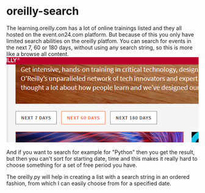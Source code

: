 # oreilly-search

The learning.oreilly.com has a lot of online trainings listed and they all hosted on the event.on24.com platform.
But because of this you only have limited search abilities on the oreilly platfom. You can search for events in the next 7, 60 or 180 days, without using any search string, so this is more like a browse all content.
![search options](pictures/search_options.png)


And if you want to search for example for "Python" then you get the result, but then you can't sort for starting date, time and this makes it really hard to choose something for a set of free period you have.

The oreilly.py will help in creating a list with a search string in an ordered fashion, from which I can easily choose from for a specified date.
